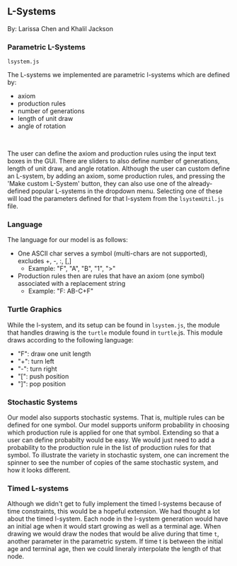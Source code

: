 ## L-Systems
By: Larissa Chen and Khalil Jackson

### Parametric L-Systems

`lsystem.js`

The L-systems we implemented are parametric l-systems which are defined by: 
* axiom 
* production rules 
* number of generations 
* length of unit draw 
* angle of rotation 
<br/> 

The user can define the axiom and production rules using the input text boxes in the GUI.
There are sliders to also define number of generations, length of unit draw, and angle rotation. 
Although the user can custom define an L-system, by adding an axiom, some production rules, and 
pressing the 'Make custom L-System' button, they can also use one of the already-defined popular
L-systems in the dropdown menu. Selecting one of these will load the parameters defined for that l-system from the 
`lsystemUtil.js` file. 

### Language 
The language for our model is as follows: 
* One ASCII char serves a symbol (multi-chars are not supported), excludes +, -, :, [,]
    * Example: "F", "A", "B", "1", ">"
* Production rules then are rules that have an axiom (one symbol) associated 
with a replacement string 
    * Example: "F: AB-C+F" 

### Turtle Graphics 
While the l-system, and its setup can be found in `lsystem.js`, the module that handles drawing is the 
`turtle` module found in `turtle`.js. This module draws according to the following language: 
* "F":  draw one unit length 
* "+": turn left 
* "-": turn right 
* "[": push position 
* "]": pop position 

### Stochastic Systems 
Our model also supports stochastic systems. That is, multiple rules can be defined for one symbol. 
Our model supports uniform probability in choosing which production rule is applied for one that symbol. 
Extending so that a user can define probabilty would be easy. We would just need to add a probability to 
the production rule in the list of production rules for that symbol. To illustrate the variety in 
stochastic system, one can increment the spinner to see the number of copies of the same stochastic system, and how it looks different. 

### Timed L-systems 
Although we didn't get to fully implement the timed l-systems because of time constraints, this would 
be a hopeful extension. We had thought a lot about the timed l-system. Each node in the l-system 
generation would have an initial age when it would start growing as well as a terminal age. When 
drawing we would draw the nodes that would be alive during that time `t`, another parameter in the parametric system. If time t
is between the initial age and terminal age, then we could lineraly interpolate the length of that 
node. 

